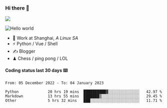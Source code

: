 ### Hi there 👋
![](https://komarev.com/ghpvc/?username=Xuhandsome)


<img src="https://github-readme-stats.vercel.app/api?username=XuHandsome&show_icons=true&theme=merko" alt="Hello world">

<br/>

- 🍻  Work at Shanghai, _A Linux SA_
- ⚡  Python / Vue / Shell
- ✍️  Blogger
- ♟  Chess / ping pong / LOL

#### Coding status last 30 days ⌨️

<!--START_SECTION:waka-->

```text
From: 05 December 2022 - To: 04 January 2023

Python             20 hrs 19 mins  ██████████▓░░░░░░░░░░░░░░   42.97 %
Markdown           13 hrs 55 mins  ███████▒░░░░░░░░░░░░░░░░░   29.45 %
Other              5 hrs 32 mins   ███░░░░░░░░░░░░░░░░░░░░░░   11.71 %
```

<!--END_SECTION:waka-->
